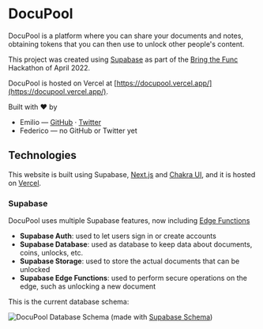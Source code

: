# DocuPool

DocuPool is a platform where you can share your documents and notes, obtaining tokens that you can then use to unlock other people's content.

This project was created using [Supabase](https://supabase.com) as part of the [Bring the Func](https://www.madewithsupabase.com/bring-the-func) Hackathon of April 2022.

DocuPool is hosted on Vercel at [https://docupool.vercel.app/](https://docupool.vercel.app/).

Built with ❤️ by

- Emilio — [GitHub](https://github.com/emilioschepis) · [Twitter](https://twitter.com/emilioschepis)
- Federico — no GitHub or Twitter yet

## Technologies

This website is built using Supabase, [Next.js](https://nextjs.org/) and [Chakra UI](https://chakra-ui.com/), and it is hosted on [Vercel](https://vercel.com/).

### Supabase

DocuPool uses multiple Supabase features, now including [Edge Functions](https://supabase.com/blog/2022/03/31/supabase-edge-functions)

- **Supabase Auth**: used to let users sign in or create accounts
- **Supabase Database**: used as database to keep data about documents, coins, unlocks, etc.
- **Supabase Storage**: used to store the actual documents that can be unlocked
- **Supabase Edge Functions**: used to perform secure operations on the edge, such as unlocking a new document

This is the current database schema:

![DocuPool Database Schema](https://user-images.githubusercontent.com/16031715/162631405-5d2acb3b-c046-4de1-912c-1062a24d29c8.png)
(made with [Supabase Schema](https://www.madewithsupabase.com/p/supabase-schema))

